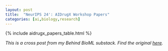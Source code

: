 ```yaml
--- 
layout: post
title:  "NeurIPS 24': AIDrugX Workshop Papers"
categories: [ai,biology,research]
--- 
```


{% include aidrugx_papers_table.html %}

*This is a cross post from my Behind BioML substack. Find the original [here](https://open.substack.com/pub/behindbioml/p/bio-x-ml-hackathon-our-3rd-place?r=y8mlf&utm_campaign=post&utm_medium=web).*
